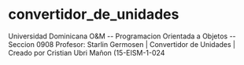 # convertidor_de_unidades
Universidad Dominicana O&amp;M -- Programacion Orientada a Objetos -- Seccion 0908 Profesor: Starlin Germosen | Convertidor de Unidades | Creado por  Cristian Ubri Mañon (15-EISM-1-024
